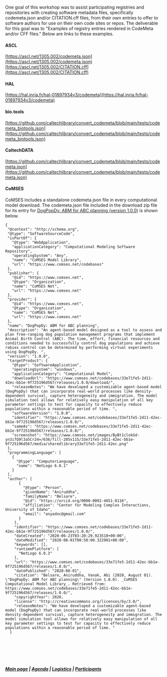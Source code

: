 One goal of this workshop was to assist participating registries and repositories with creating software metadata files, specifically codemeta.json and/or CITATION.cff files, from their own entries to offer to software authors for use on their own code sites or repos. The deliverable for this goal was to "Examples of registry entries rendered in CodeMeta and/or CFF files." Below are links to these examples. 

#### ASCL
[https://ascl.net/1305.002/codemeta.json](https://ascl.net/1305.002/codemeta.json)   
[https://ascl.net/1305.002/CITATION.cff](https://ascl.net/1305.002/CITATION.cff)

#### HAL
[https://hal.inria.fr/hal-01897934v3/codemeta](https://hal.inria.fr/hal-01897934v3/codemeta)

#### bio.tools
[https://github.com/caltechlibrary/convert_codemeta/blob/main/tests/codemeta_biotools.json](https://github.com/caltechlibrary/convert_codemeta/blob/main/tests/codemeta_biotools.json)

#### CaltechDATA
[https://github.com/caltechlibrary/convert_codemeta/blob/main/tests/codemeta.json](https://github.com/caltechlibrary/convert_codemeta/blob/main/tests/codemeta.json)

#### CoMSES
CoMSES includes a standalone codemeta.json file in every computational model download. The codemeta.json file included in the download zip file for its entry for [DogPopDy: ABM for ABC planning (version 1.0.0)](https://www.comses.net/codebases/33e71fe5-2d11-42ec-bb1e-9f725196d567/releases/1.0.0/) is shown below.   


    {   
     "@context": "http://schema.org",   
     "@type": "SoftwareSourceCode",  
     "isPartOf": {   
       "@type": "WebApplication",   
       "applicationCategory": "Computational Modeling Software Repository",   
       "operatingSystem": "Any",   
       "name": "CoMSES Model Library",   
       "url": "https://www.comses.net/codebases"   
     },   
     "publisher": {   
       "@id": "https://www.comses.net",   
       "@type": "Organization",   
       "name": "CoMSES Net",   
       "url": "https://www.comses.net"   
     },   
     "provider": {   
       "@id": "https://www.comses.net",   
       "@type": "Organization",   
       "name": "CoMSES Net",   
       "url": "https://www.comses.net"   
     },   
     "name": "DogPopDy: ABM for ABC planning",   
     "description": "An agent-based model designed as a tool to assess and plan free-ranging dog population management programs that implement Animal Birth Control (ABC). The time, effort, financial resources and conditions needed to successfully control dog populations and achieve rabies control can be determined by performing virtual experiments using DogPopDy. ",   
     "version": "1.0.0",   
     "targetProduct": {   
       "@type": "SoftwareApplication",   
       "operatingSystem": "windows",   
       "applicationCategory": "Computational Model",   
       "downloadUrl": "https://www.comses.net/codebases/33e71fe5-2d11-42ec-bb1e-9f725196d567/releases/1.0.0/download/",   
       "releaseNotes": "We have developed a customizable agent-based model (DogPopDy) that can incorporate real-world processes like density-dependent survival, capture heterogeneity and immigration. The model simulation tool allows for relatively easy manipulation of all key parameter settings to test for capacity to effectively reduce populations within a reasonable period of time. ",   
       "softwareVersion": "1.0.0",   
       "identifier": "https://www.comses.net/codebases/33e71fe5-2d11-42ec-bb1e-9f725196d567/releases/1.0.0/",   
       "sameAs": "https://www.comses.net/codebases/33e71fe5-2d11-42ec-bb1e-9f725196d567/releases/1.0.0/",   
       "screenshot": "https://www.comses.net/images/ByBt1clokGd-yn3ifQ9l3a5Cr24=/636/fill-205x115/33e71fe5-2d11-42ec-bb1e-9f725196d567/media/sharedlibrary33e71fe5-2d11-42ec.png"   
     },   
     "programmingLanguage": [   
       {   
         "@type": "ComputerLanguage",   
         "name": "NetLogo 6.0.1"   
       }   
     ],   
     "author": [   
          {   
            "@type": "Person",   
            "givenName": "Aniruddha",   
            "familyName": "Belsare",   
            "@id": "https://orcid.org/0000-0002-4651-0116",   
            "affiliation": "Center for Modeling Complex Interactions, University of Idaho",   
            "email": "anyadoc@gmail.com"   
          }   
        ],   
        "identifier": "https://www.comses.net/codebases/33e71fe5-2d11-42ec-bb1e-9f725196d567/releases/1.0.0/",   
        "dateCreated": "2020-06-23T03:20:29.923510+00:00",   
        "dateModified": "2020-08-01T00:50:00.322901+00:00",   
        "keywords": [],   
        "runtimePlatform": [   
          "NetLogo 6.0.3"   
        ],   
        "url": "https://www.comses.net/codebases/33e71fe5-2d11-42ec-bb1e-9f725196d567/releases/1.0.0/",   
        "datePublished": "2020-08-01",   
        "citation": "Belsare, Aniruddha, Vanak, Abi (2020, August 01). \"DogPopDy: ABM for ABC planning\" (Version 1.0.0). _CoMSES Computational Model Library_. Retrieved from: https://www.comses.net/codebases/33e71fe5-2d11-42ec-bb1e-9f725196d567/releases/1.0.0/",   
        "copyrightYear": 2020,   
        "license": "http://creativecommons.org/licenses/by/3.0/",   
        "releaseNotes": "We have developed a customizable agent-based model (DogPopDy) that can incorporate real-world processes like density-dependent survival, capture heterogeneity and immigration. The model simulation tool allows for relatively easy manipulation of all key parameter settings to test for capacity to effectively reduce populations within a reasonable period of time. "   
      }   





&nbsp; &nbsp;   
&nbsp; &nbsp;    
&nbsp; &nbsp;    
&nbsp; &nbsp; 
##### [Main page](https://asclnet.github.io/SWRegistryWorkshop/) | [Agenda](https://asclnet.github.io/SWRegistryWorkshop/Agenda.html) | [Logistics](https://asclnet.github.io/SWRegistryWorkshop/Logistics.html) | [Participants](https://asclnet.github.io/SWRegistryWorkshop/Participants.html)   

